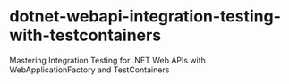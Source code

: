 # dotnet-webapi-integration-testing-with-testcontainers
Mastering Integration Testing for .NET Web APIs with WebApplicationFactory and TestContainers
